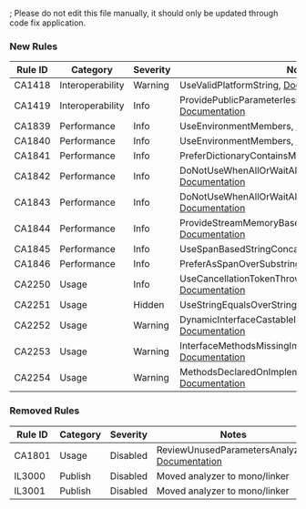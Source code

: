; Please do not edit this file manually, it should only be updated through code fix application.

### New Rules

Rule ID | Category | Severity | Notes
--------|----------|----------|-------
CA1418 | Interoperability | Warning | UseValidPlatformString, [Documentation](https://docs.microsoft.com/dotnet/fundamentals/code-analysis/quality-rules/ca1418)
CA1419 | Interoperability | Info | ProvidePublicParameterlessSafeHandleConstructor, [Documentation](https://docs.microsoft.com/dotnet/fundamentals/code-analysis/quality-rules/ca1419)
CA1839 | Performance | Info | UseEnvironmentMembers, [Documentation](https://docs.microsoft.com/dotnet/fundamentals/code-analysis/quality-rules/ca1839)
CA1840 | Performance | Info | UseEnvironmentMembers, [Documentation](https://docs.microsoft.com/dotnet/fundamentals/code-analysis/quality-rules/ca1840)
CA1841 | Performance | Info | PreferDictionaryContainsMethods, [Documentation](https://docs.microsoft.com/dotnet/fundamentals/code-analysis/quality-rules/ca1841)
CA1842 | Performance | Info | DoNotUseWhenAllOrWaitAllWithSingleArgument, [Documentation](https://docs.microsoft.com/dotnet/fundamentals/code-analysis/quality-rules/ca1842)
CA1843 | Performance | Info | DoNotUseWhenAllOrWaitAllWithSingleArgument, [Documentation](https://docs.microsoft.com/dotnet/fundamentals/code-analysis/quality-rules/ca1843)
CA1844 | Performance | Info | ProvideStreamMemoryBasedAsyncOverrides, [Documentation](https://docs.microsoft.com/dotnet/fundamentals/code-analysis/quality-rules/ca1844)
CA1845 | Performance | Info | UseSpanBasedStringConcat, [Documentation](https://docs.microsoft.com/dotnet/fundamentals/code-analysis/quality-rules/ca1845)
CA1846 | Performance | Info | PreferAsSpanOverSubstring, [Documentation](https://docs.microsoft.com/dotnet/fundamentals/code-analysis/quality-rules/ca1846)
CA2250 | Usage | Info | UseCancellationTokenThrowIfCancellationRequested, [Documentation](https://docs.microsoft.com/dotnet/fundamentals/code-analysis/quality-rules/ca2250)
CA2251 | Usage | Hidden | UseStringEqualsOverStringCompare, [Documentation](https://docs.microsoft.com/dotnet/fundamentals/code-analysis/quality-rules/ca2251)
CA2252 | Usage | Warning | DynamicInterfaceCastableImplementationUnsupported, [Documentation](https://docs.microsoft.com/dotnet/fundamentals/code-analysis/quality-rules/ca2250)
CA2253 | Usage | Warning | InterfaceMethodsMissingImplementation, [Documentation](https://docs.microsoft.com/dotnet/fundamentals/code-analysis/quality-rules/ca2251)
CA2254 | Usage | Warning | MethodsDeclaredOnImplementationTypeMustBeSealed, [Documentation](https://docs.microsoft.com/dotnet/fundamentals/code-analysis/quality-rules/ca2252)

### Removed Rules

Rule ID | Category | Severity | Notes
--------|----------|----------|-------
CA1801 | Usage | Disabled | ReviewUnusedParametersAnalyzer, [Documentation](https://docs.microsoft.com/visualstudio/code-quality/ca1801)
IL3000 | Publish | Disabled | Moved analyzer to mono/linker
IL3001 | Publish | Disabled | Moved analyzer to mono/linker

